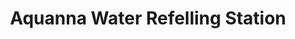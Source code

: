 ---
title: "Aquanna Water Refelling Station"
url: /cagayan-de-oro/aquanna-water-refelling-station/
shop: water
---